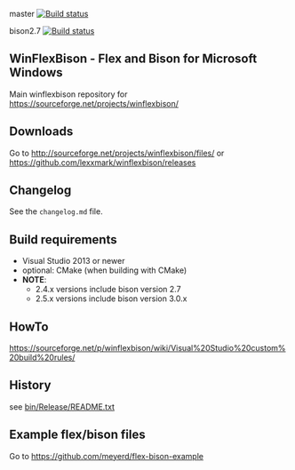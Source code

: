 master [![Build status](https://ci.appveyor.com/api/projects/status/58lcjnr0mb9uc8c8/branch/master?svg=true)](https://ci.appveyor.com/project/lexxmark/winflexbison/branch/master)

bison2.7 [![Build status](https://ci.appveyor.com/api/projects/status/58lcjnr0mb9uc8c8/branch/bison2.7?svg=true)](https://ci.appveyor.com/project/lexxmark/winflexbison/branch/bison2.7)

## WinFlexBison - Flex and Bison for Microsoft Windows

Main winflexbison repository for https://sourceforge.net/projects/winflexbison/

## Downloads
Go to http://sourceforge.net/projects/winflexbison/files/ or https://github.com/lexxmark/winflexbison/releases

## Changelog
See the `changelog.md` file.

## Build requirements
  * Visual Studio 2013 or newer
  * optional: CMake (when building with CMake)
  * **NOTE**:
    * 2.4.x versions include bison version 2.7
    * 2.5.x versions include bison version 3.0.x

## HowTo
https://sourceforge.net/p/winflexbison/wiki/Visual%20Studio%20custom%20build%20rules/

## History
see [bin/Release/README.txt](https://raw.githubusercontent.com/lexxmark/winflexbison/master/bin/Release/README.txt)

## Example flex/bison files
Go to https://github.com/meyerd/flex-bison-example
